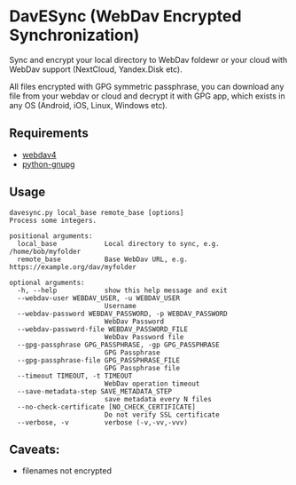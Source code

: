 # DavESync (WebDav Encrypted Synchronization)

Sync and encrypt your local directory to WebDav foldewr or your cloud with WebDav support (NextCloud, Yandex.Disk etc).

All files encrypted with GPG symmetric passphrase, you can download any file from your webdav or cloud and decrypt it with GPG app, which exists in any OS (Android, iOS, Linux, Windows etc).

## Requirements
- [webdav4](https://pypi.org/project/webdav4/)
- [python-gnupg](https://pypi.org/project/python-gnupg/)

## Usage 
```
davesync.py local_base remote_base [options]
Process some integers.

positional arguments:
  local_base            Local directory to sync, e.g. /home/bob/myfolder
  remote_base           Base WebDav URL, e.g. https://example.org/dav/myfolder

optional arguments:
  -h, --help            show this help message and exit
  --webdav-user WEBDAV_USER, -u WEBDAV_USER
                        Username
  --webdav-password WEBDAV_PASSWORD, -p WEBDAV_PASSWORD
                        WebDav Password
  --webdav-password-file WEBDAV_PASSWORD_FILE
                        WebDav Password file
  --gpg-passphrase GPG_PASSPHRASE, -gp GPG_PASSPHRASE
                        GPG Passphrase
  --gpg-passphrase-file GPG_PASSPHRASE_FILE
                        GPG Passphrase file
  --timeout TIMEOUT, -t TIMEOUT
                        WebDav operation timeout
  --save-metadata-step SAVE_METADATA_STEP
                        save metadata every N files
  --no-check-certificate [NO_CHECK_CERTIFICATE]
                        Do not verify SSL certificate
  --verbose, -v         verbose (-v,-vv,-vvv)
```

## Caveats:
- filenames not encrypted
